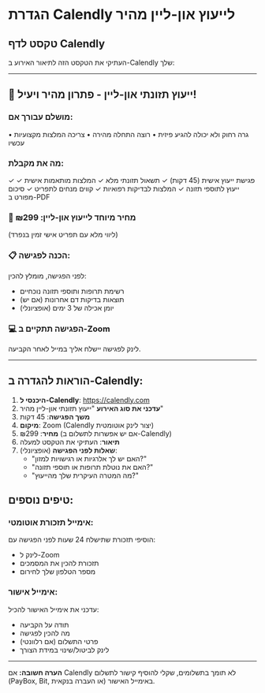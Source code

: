 # הגדרת Calendly לייעוץ און-ליין מהיר

## טקסט לדף Calendly

העתיקי את הטקסט הזה לתיאור האירוע ב-Calendly שלך:

---

## 💚 ייעוץ תזונתי און-ליין - פתרון מהיר ויעיל!

### מושלם עבורך אם:
• גרה רחוק ולא יכולה להגיע פיזית
• רוצה התחלה מהירה
• צריכה המלצות מקצועיות עכשיו

### מה את מקבלת:
✓ פגישת ייעוץ אישית (45 דקות)
✓ תשאול תזונתי מלא
✓ המלצות מותאמות אישית
✓ ייעוץ לתוספי תזונה
✓ המלצות לבדיקות רפואיות
✓ קווים מנחים לתפריט
✓ סיכום מפורט ב-PDF

### 🎁 מחיר מיוחד לייעוץ און-ליין: ₪299
(ליווי מלא עם תפריט אישי זמין בנפרד)

### 📋 הכנה לפגישה:
לפני הפגישה, מומלץ להכין:
- רשימת תרופות ותוספי תזונה נוכחיים
- תוצאות בדיקות דם אחרונות (אם יש)
- יומן אכילה של 3 ימים (אופציונלי)

### 💻 הפגישה תתקיים ב-Zoom
לינק לפגישה יישלח אליך במייל לאחר הקביעה.

---

## הוראות להגדרה ב-Calendly:

1. **היכנסי ל-Calendly**: https://calendly.com
2. **עדכני את סוג האירוע** "ייעוץ תזונתי און-ליין מהיר"
3. **משך הפגישה**: 45 דקות
4. **מיקום**: Zoom (Calendly יצור לינק אוטומטית)
5. **מחיר**: ₪299 (אם יש אפשרות לתשלום ב-Calendly)
6. **תיאור**: העתיקי את הטקסט למעלה
7. **שאלות לפני הפגישה** (אופציונלי):
   - "האם יש לך אלרגיות או רגישויות למזון?"
   - "האם את נוטלת תרופות או תוספי תזונה?"
   - "מה המטרה העיקרית שלך מהייעוץ?"

## טיפים נוספים:

### אימייל תזכורת אוטומטי:
הוסיפי תזכורת שתישלח 24 שעות לפני הפגישה עם:
- לינק ל-Zoom
- תזכורת להכין את המסמכים
- מספר הטלפון שלך לחירום

### אימייל אישור:
עדכני את אימייל האישור להכיל:
- תודה על הקביעה
- מה להכין לפגישה
- פרטי התשלום (אם רלוונטי)
- לינק לביטול/שינוי במידת הצורך

---

**הערה חשובה:** 
אם Calendly לא תומך בתשלומים, שקלי להוסיף קישור לתשלום (PayBox, Bit, או העברה בנקאית) באימייל האישור.
